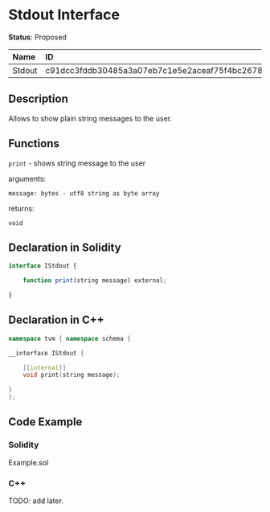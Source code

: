# Stdout Interface

**Status**: Proposed

| Name      | ID                                                                |
| :-------- | :---------------------------------------------------------------- |
| Stdout    | c91dcc3fddb30485a3a07eb7c1e5e2aceaf75f4bc2678111de1f25291cdda80b  |

## Description

Allows to show plain string messages to the user.

## Functions

`print` - shows string message to the user

arguments: 

	message: bytes - utf8 string as byte array

returns: 

	void

## Declaration in Solidity

```jsx
interface IStdout {

    function print(string message) external;

}
```

## Declaration in C++

```cpp
namespace tvm { namespace schema {

__interface IStdout {

	[[internal]]
	void print(string message);

}
};
```

## Code Example

### Solidity

Example.sol

### C++

TODO: add later.